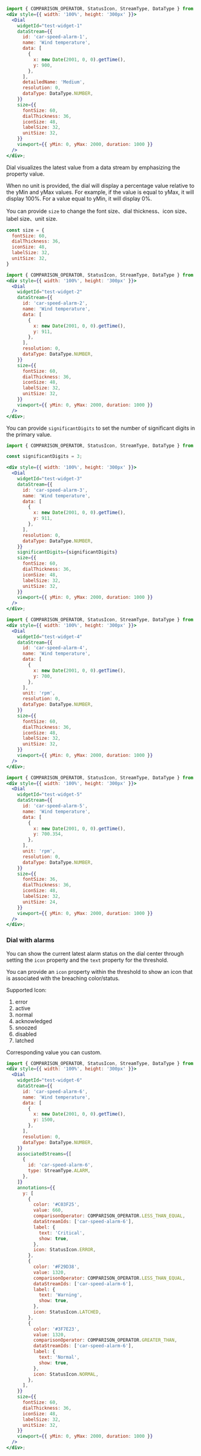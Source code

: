 ```jsx
import { COMPARISON_OPERATOR, StatusIcon, StreamType, DataType } from '@synchro-charts/core';
<div style={{ width: '100%', height: '300px' }}>
  <Dial
    widgetId="test-widget-1"
    dataStream={{
      id: 'car-speed-alarm-1',
      name: 'Wind temperature',
      data: [
        {
          x: new Date(2001, 0, 0).getTime(),
          y: 900,
        },
      ],
      detailedName: 'Medium',
      resolution: 0,
      dataType: DataType.NUMBER,
    }}
    size={{
      fontSize: 60,
      dialThickness: 36,
      iconSize: 48,
      labelSize: 32,
      unitSize: 32,
    }}  
    viewport={{ yMin: 0, yMax: 2000, duration: 1000 }}
  />
</div>;
```

Dial visualizes the latest value from a data stream by emphasizing the property value. 

When no unit is provided, the dial will display a percentage value relative to the yMin and yMax values. For example, if the value is equal to yMax, it will display 100%. For a value equal to yMin, it will display 0%.

You can provide `size` to change the font size、dial thickness、icon size、label size、unit size.

```jsx static
const size = {
  fontSize: 60,
  dialThickness: 36,
  iconSize: 48,
  labelSize: 32,
  unitSize: 32,
}
```

```jsx
import { COMPARISON_OPERATOR, StatusIcon, StreamType, DataType } from '@synchro-charts/core';
<div style={{ width: '100%', height: '300px' }}>
  <Dial
    widgetId="test-widget-2"
    dataStream={{
      id: 'car-speed-alarm-2',
      name: 'Wind temperature',
      data: [
        {
          x: new Date(2001, 0, 0).getTime(),
          y: 911,
        },
      ],
      resolution: 0,
      dataType: DataType.NUMBER,
    }}
    size={{
      fontSize: 60,
      dialThickness: 36,
      iconSize: 48,
      labelSize: 32,
      unitSize: 32,
    }}  
    viewport={{ yMin: 0, yMax: 2000, duration: 1000 }}
  />
</div>;
```

You can provide `significantDigits` to set the number of significant digits in the primary value.

```jsx
import { COMPARISON_OPERATOR, StatusIcon, StreamType, DataType } from '@synchro-charts/core';

const significantDigits = 3;

<div style={{ width: '100%', height: '300px' }}>
  <Dial
    widgetId="test-widget-3"
    dataStream={{
      id: 'car-speed-alarm-3',
      name: 'Wind temperature',
      data: [
        {
          x: new Date(2001, 0, 0).getTime(),
          y: 911,
        },
      ],
      resolution: 0,
      dataType: DataType.NUMBER,
    }}
    significantDigits={significantDigits}
    size={{
      fontSize: 60,
      dialThickness: 36,
      iconSize: 48,
      labelSize: 32,
      unitSize: 32,
    }}  
    viewport={{ yMin: 0, yMax: 2000, duration: 1000 }}
  />
</div>;
```



```jsx
import { COMPARISON_OPERATOR, StatusIcon, StreamType, DataType } from '@synchro-charts/core';
<div style={{ width: '100%', height: '300px' }}>
  <Dial
    widgetId="test-widget-4"
    dataStream={{
      id: 'car-speed-alarm-4',
      name: 'Wind temperature',
      data: [
        {
          x: new Date(2001, 0, 0).getTime(),
          y: 700,
        },
      ],
      unit: 'rpm',
      resolution: 0,
      dataType: DataType.NUMBER,
    }}
    size={{
      fontSize: 60,
      dialThickness: 36,
      iconSize: 48,
      labelSize: 32,
      unitSize: 32,
    }} 
    viewport={{ yMin: 0, yMax: 2000, duration: 1000 }}
  />
</div>;
```

```jsx
import { COMPARISON_OPERATOR, StatusIcon, StreamType, DataType } from '@synchro-charts/core';
<div style={{ width: '100%', height: '300px' }}>
  <Dial
    widgetId="test-widget-5"
    dataStream={{
      id: 'car-speed-alarm-5',
      name: 'Wind temperature',
      data: [
        {
          x: new Date(2001, 0, 0).getTime(),
          y: 700.354,
        },
      ],
      unit: 'rpm',
      resolution: 0,
      dataType: DataType.NUMBER,
    }}
    size={{
      fontSize: 36,
      dialThickness: 36,
      iconSize: 48,
      labelSize: 32,
      unitSize: 24,
    }} 
    viewport={{ yMin: 0, yMax: 2000, duration: 1000 }}
  />
</div>;
```

### Dial with alarms

You can show the current latest alarm status on the dial center through setting the `icon` property and the `text` property for the threshold.

You can provide an `icon` property within the threshold to show an icon that is associated with the breaching color/status.

Supported Icon:

1. error
2. active
3. normal
4. acknowledged
5. snoozed
6. disabled
7. latched

Corresponding value you can custom.

```jsx
import { COMPARISON_OPERATOR, StatusIcon, StreamType, DataType } from '@synchro-charts/core';
<div style={{ width: '100%', height: '300px' }}>
  <Dial
    widgetId="test-widget-6"
    dataStream={{
      id: 'car-speed-alarm-6',
      name: 'Wind temperature',
      data: [
        {
          x: new Date(2001, 0, 0).getTime(),
          y: 1500,
        },
      ],
      resolution: 0,
      dataType: DataType.NUMBER,
    }}
    associatedStreams={[
      {
        id: 'car-speed-alarm-6',
        type: StreamType.ALARM,
      },
    ]}
    annotations={{
      y: [
        {
          color: '#C03F25',
          value: 660,
          comparisonOperator: COMPARISON_OPERATOR.LESS_THAN_EQUAL,
          dataStreamIds: ['car-speed-alarm-6'],
          label: {
            text: 'Critical',
            show: true,
          },
          icon: StatusIcon.ERROR,
        },
        {
          color: '#F29D38',
          value: 1320,
          comparisonOperator: COMPARISON_OPERATOR.LESS_THAN_EQUAL,
          dataStreamIds: ['car-speed-alarm-6'],
          label: {
            text: 'Warning',
            show: true,
          },
          icon: StatusIcon.LATCHED,
        },
        {
          color: '#3F7E23',
          value: 1320,
          comparisonOperator: COMPARISON_OPERATOR.GREATER_THAN,
          dataStreamIds: ['car-speed-alarm-6'],
          label: {
            text: 'Normal',
            show: true,
          },
          icon: StatusIcon.NORMAL,
        },
      ],
    }}
    size={{
      fontSize: 60,
      dialThickness: 36,
      iconSize: 48,
      labelSize: 32,
      unitSize: 32,
    }} 
    viewport={{ yMin: 0, yMax: 2000, duration: 1000 }}
  />
</div>;
```
